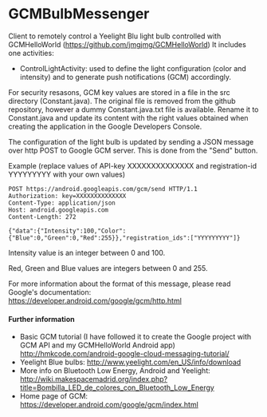 GCMBulbMessenger
================

Client to remotely control a Yeelight Blu light bulb controlled with GCMHelloWorld (https://github.com/jmgjmg/GCMHelloWorld)
It includes one activities:

- ControlLightActivity: used to define the light configuration (color and intensity) and to generate push notifications (GCM) accordingly. 


For security resasons, GCM key values are stored in a file in the src directory (Constant.java). The original file
is removed from the github repository, however a dummy Constant.java.txt file is available. Rename it to Constant.java and update its content with the right values obtained when creating the application in the Google Developers Console.

The configuration of the light bulb is updated by sending a JSON message over http POST to Google GCM server. This is done from the "Send" button.

Example (replace values of API-key XXXXXXXXXXXXXX and registration-id YYYYYYYYY with your own values)

```
POST https://android.googleapis.com/gcm/send HTTP/1.1
Authorization: key=XXXXXXXXXXXXXX
Content-Type: application/json
Host: android.googleapis.com
Content-Length: 272

{"data":{"Intensity":100,"Color":{"Blue":0,"Green":0,"Red":255}},"registration_ids":["YYYYYYYYY"]}

```

Intensity value is an integer between 0 and 100.

Red, Green and Blue values are integers between 0 and 255.

For more information about the format of this message, please read Google's documentation: 
https://developer.android.com/google/gcm/http.html

#### Further information
- Basic GCM tutorial (I have followed it to create the Google project with GCM API and my GCMHelloWorld Android app) http://hmkcode.com/android-google-cloud-messaging-tutorial/
- Yeelight Blue bulbs: http://www.yeelight.com/en_US/info/download
- More info on Bluetooth Low Energy, Android and Yeelight: http://wiki.makespacemadrid.org/index.php?title=Bombilla_LED_de_colores_con_Bluetooth_Low_Energy
- Home page of GCM: https://developer.android.com/google/gcm/index.html
